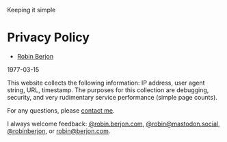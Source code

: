 Keeping it simple

Privacy Policy
==============

* [Robin Berjon](https://berjon.com/people/robin)

1977-03-15

This website collects the following information: IP address, user agent string, URL, timestamp. The purposes for this collection are debugging, security, and very rudimentary service performance (simple page counts).

For any questions, please [contact me](mailto:robin@berjon.com?Subject=Privacy+Policy).

I always welcome feedback: [@robin.berjon.com](https://bsky.app/profile/robin.berjon.com), [@robin@mastodon.social](https://mastodon.social/@robin), [@robinberjon](https://twitter.com/robinberjon), or [robin@berjon.com](mailto:robin@berjon.com?subject=Concerning%20'Privacy%20Policy').